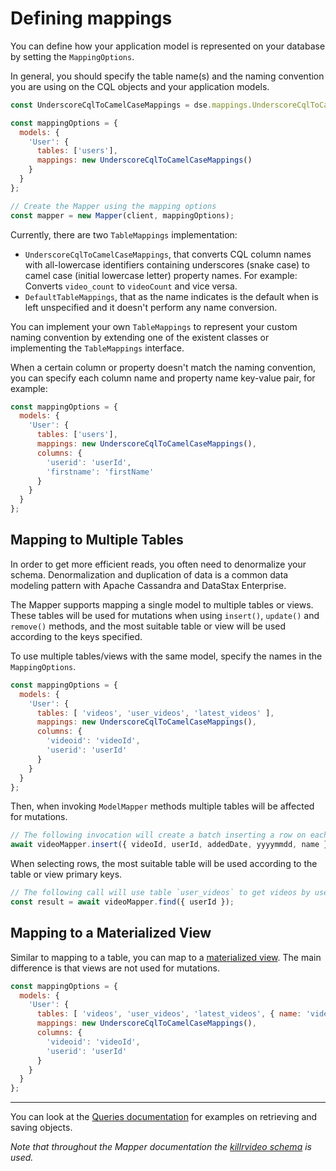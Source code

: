 # Defining mappings

You can define how your application model is represented on your database by setting the `MappingOptions`.

In general, you should specify the table name(s) and the naming convention you are using on the CQL objects and your
 application models.

```javascript
const UnderscoreCqlToCamelCaseMappings = dse.mappings.UnderscoreCqlToCamelCaseMappings;

const mappingOptions = {
  models: {
    'User': {
      tables: ['users'],
      mappings: new UnderscoreCqlToCamelCaseMappings()
    }
  }
};

// Create the Mapper using the mapping options
const mapper = new Mapper(client, mappingOptions);
```

Currently, there are two `TableMappings` implementation:

- `UnderscoreCqlToCamelCaseMappings`, that converts CQL column names with all-lowercase identifiers 
containing underscores (snake case) to camel case (initial lowercase letter) property names. For example: Converts 
`video_count` to `videoCount` and vice versa.
- `DefaultTableMappings`, that as the name indicates is the default when is left unspecified and it doesn't perform 
any name conversion.

You can implement your own `TableMappings` to represent your custom naming convention by extending one of the existent 
classes or implementing the `TableMappings` interface.

When a certain column or property doesn't match the naming convention, you can specify each column name and property 
name key-value pair, for example:

```javascript
const mappingOptions = {
  models: {
    'User': {
      tables: ['users'],
      mappings: new UnderscoreCqlToCamelCaseMappings(),
      columns: {
        'userid': 'userId',
        'firstname': 'firstName'
      }
    }
  }
};
```

## Mapping to Multiple Tables

In order to get more efficient reads, you often need to denormalize your schema. Denormalization and duplication 
of data is a common data modeling pattern with Apache Cassandra and DataStax Enterprise.

The Mapper supports mapping a single model to multiple tables or views. These tables will be used for mutations when 
using `insert()`, `update()` and `remove()` methods, and the most suitable table or view will be used according to 
the keys specified.

To use multiple tables/views with the same model, specify the names in the `MappingOptions`.

```javascript
const mappingOptions = {
  models: {
    'User': {
      tables: [ 'videos', 'user_videos', 'latest_videos' ],
      mappings: new UnderscoreCqlToCamelCaseMappings(),
      columns: {
        'videoid': 'videoId',
        'userid': 'userId'
      }
    }
  }
};
```

Then, when invoking `ModelMapper` methods multiple tables will be affected for mutations.

```javascript
// The following invocation will create a batch inserting a row on each of the tables
await videoMapper.insert({ videoId, userId, addedDate, yyyymmdd, name });
```

When selecting rows, the most suitable table will be used according to the table or view primary keys.

```javascript
// The following call will use table `user_videos` to get videos by user id
const result = await videoMapper.find({ userId });
```


## Mapping to a Materialized View

Similar to mapping to a table, you can map to a [materialized view][view]. The main difference is that views are 
not used for mutations.

```javascript
const mappingOptions = {
  models: {
    'User': {
      tables: [ 'videos', 'user_videos', 'latest_videos', { name: 'videos_by_location', isView: true } ],
      mappings: new UnderscoreCqlToCamelCaseMappings(),
      columns: {
        'videoid': 'videoId',
        'userid': 'userId'
      }
    }
  }
};
```

---

You can look at the [Queries documentation](../queries/) for examples on retrieving and saving objects.

*Note that throughout the Mapper documentation the [killrvideo schema][killrvideo] is used.* 

[killrvideo]: https://github.com/pmcfadin/killrvideo-sample-schema
[view]: https://docs.datastax.com/en/cql/3.3/cql/cql_using/useCreateMV.html